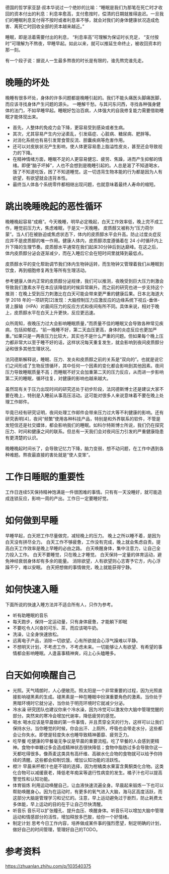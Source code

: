 德国的哲学家亚瑟·叔本华说过一个绝妙的比喻：“睡眠是我们为那笔在死亡时才收回的资本付出的利息：利息率愈高，支付愈按时，偿清的日期就推得逾迟。一旦我们的睡眠利息支付得不按时或者利息率不够，就会对我们的身体健康状况造成危害、离死亡时回收全部的资本越来越近。”

睡眠，即是活着需要付出的利息， “利息率高”可理解为保证时长充足， “支付按时”可理解为不熬夜，早睡早起。如此以来，就可以推延生命终止，被收回资本的那一刻。

有一个段子说：据说人一生最多熬夜的时长是有限的，谁先熬完谁先走。

# 晚睡的坏处
晚睡有很多坏处，身体的许多问题都是晚睡引起的。我们不能头痛医头脚痛医脚，而应该寻找身体产生问题的源头。
一睡解千愁。与其问东问西，寻找各种强身健体的法门，不如早睡早起。睡眠好包治百病，人体强大的自我修复能力需要借助睡眠才能体现出来。

* 首先，人整体的免疫力会下降，更容易受到感染或者生病。
* 其次，尤其容易产生内分泌紊乱，引发癌症、心脏病、糖尿病、肥胖等。
* 对消化系统也有易引发胃食管反流、胆囊疾病等危害作用。
* 还可以对皮肤状况产生影响，使人体更容易患上脂溢性皮炎，甚至还会导致视力的下降。
* 在精神情绪方面，睡眠不足的人更容易健忘、疲劳、焦躁，进而产生抑郁的情绪。即便“脑子坏掉”，人也不会想到是晚睡引起的。人总是渴了不知道喝水，饿了不知道吃饭，困了不知道睡觉。这一切违背生物本能的行为都是因为人有欲望，有欲望就会违背本性。
* 最终当人体各个系统零件都相继出现问题，也就意味着最终人寿命的缩短。 

# 跳出晚睡晚起的恶性循环
晚睡晚起容易“成瘾”。今天晚睡，明早必定晚起，白天工作效率低，晚上完不成工作，睡觉前压力大，焦虑难眠，于是又一天晚睡。
皮质醇又被称为“压力荷尔蒙”。当人们在被胁迫或焦虑状态下，体内的皮质醇水平会升高。防止过度炎症反应并不是皮质醇的唯一作用。健康人体内，皮质醇浓度遵循着在 24 小时循环内上升下降的生理节奏。皮质醇水平通常在我们起床30分钟后到达巅峰。在这之后，体内皮质醇分泌会逐渐减少，而在入睡后它会在短时间里就降到最低点。

皮质醇水平的变化帮助调节我们体内生物钟运转，而生物钟又管理着我们从睡眠到饮食，再到细胞修复再生等所有生理活动。

参考健康人体内正常的皮质醇分泌规律，我们可以推测，夜晚受到巨大压力刺激会导致我们激素水平在本应该降低的时候异常飙升。而之前的研究也进一步支持这个推测：在晚上受到压力刺激比在白天可能会带来更严重的健康后果。日本北海道大学 2018 年的一项研究[2]发现：大脑控制压力应激反应的边缘系统下视丘-垂体-肾上腺轴（HPA）对晨间压力的反应方式和夜间有所不同。具体来说，相对于晚上，皮质醇水平在白天上升更快，反应更迅速。

众所周知，夜晚压力过大会影响睡眠质量，”而质量不佳的睡眠又会导致各种常见疾病，包括抑郁症。“前一晚睡不好，第二天血压更高，身体的炎症反应也更加严重。”如果只是一两夜压力比较大，其实也不是什么严重的问题。但如果每个晚上压力都非常大以至于睡不好的话，这样状况每天重复发生，就会影响到夜间皮质醇分泌和很多其他生理状况。

法冈德斯解释说，睡眠、压力、发炎和皮质醇之前的关系是“双向的”。也就是说它们之间形成了生物反馈循环，其中任何一个因素的变化都会影响到其他因素。夜间压力导致睡眠质量不高；而睡眠不好又会加重第二天的压力反应，从而进一步影响第二天的睡眠，循环往复，对健康的影响也越来越大。

虽然现有关于压力出现时间的研究还处于初步阶段，法冈德斯博士还是建议大家不要在晚上，特别是入睡前从事高压活动。这可能对很多人来说意味着不要在晚上处理工作邮件。

毕竟已经有研究证明，夜间处理工作邮件会带来压力过大等不利健康的影响。还有研究表明[4]，夜间“频繁”使用各种科技产品，特别是和外界联系的软件，不管是发短信还是社交媒体，都会影响我们的睡眠。如科尔特斯博士所说，我们仍在探究压力、时间和健康之间的联系。但总有一天我们会对夜间压力引发的严重健康隐患有更清楚的认识。

晚睡晚起时间长了，会导致记忆力下降，脑力变弱，想不动问题，在工作中遇到各种难题。熬夜最直接的害处就是“使人变笨”。

# 工作日睡眠的重要性
工作日连续5天保持精神饱满是一件很困难的事情。只有有一天没睡好，就可能造成连锁反应，影响一周的产出。工作日一定要睡好觉。

# 如何做到早睡
早睡早起，白天把工作尽量做完，减轻晚上的压力。
晚上之所以睡不着，是因为白天没有拼尽全力。
白天工作不够疲惫，工作没有完成，晚上就会焦虑自责。提高白天工作效率是晚上早睡的必由之路。
白天唤醒身体，集中注意力，让自己全力投入工作。
白天不要睡觉，只在晚上才睡觉。
白天保持一定量的体育运动，避免神经衰弱身体却有多余的能量。
消除欲望，人有欲望则心志寄予它方，内心浮躁不宁，难以安眠。
白天把想做的事情做完，晚上就能获得宁静。

# 如何快速入睡
下面所说的快速入睡方法并不适合所有人，只作为参考。
* 听有助睡眠的音乐
* 每天跑步，保持一定运动量，只有身体疲惫，才能躺下即眠
* 不要吃令人兴奋的可乐、茶，而应该喝牛奶。
* 洗澡，让全身快速放松。
* 远离电子产品，消除一切欲望。心有所欲就会心浮气躁难以平静。
* 不想明天计划，不考虑工作，不考虑未来。一切能够让人有欲望、有希望的事情都会影响睡眠。人逢喜事精神爽，闷上心头瞌睡多。

# 白天如何唤醒自己

* 光照。天气晴朗时，人心便敞亮。照太阳是一个非常重要的过程，因为光照直接影响褪黑素的生成。褪黑素是一种在睡眠中扮演重要角色的激素。当你处于黑暗环境时它就分泌，当你处于明亮环境时它就减少分泌。
* 冷水澡
研究团队也建议你来个冷水澡，因为冷觉可以激发你大脑中管理觉醒的部分。突然来的寒冷会增加代谢率，降低疲劳的感觉。
* 喝水
喝水应该是早晨做的第一件事情，并且贯穿全天的行为，这样可以让我们保持水分。当你睡觉的时候，你会出汗、上厕所，呼吸也会带走水分，这些都会让你失水。即使是轻度失水也睡导致精神萎靡、疲劳乏力。
* 吃早餐
吃健康的早餐毫无争议是早晨的重要流程。吃了早餐的人会感到更精神。食物中单糖过多会造成精神状态很快降低；食物中脂肪过多会导致你这一天都吃得很多。像燕麦这类具有高纤维、高碳水化合物的食物就可以给予你持续的清醒。这些都会抑制饥饿，增加认知功能的活跃性。
* 橙汁
早晨来杯橙汁也是不错的选择，因为柑橘类水果富含黄酮类化合物。这类化合物可以减缓衰老，降低老年痴呆等退行性病变的发生。橘子汁也可以提高警觉性和认知功能。
* 体育锻炼
利用运动唤醒自己，让血液快速流遍全身。早晨起来锻炼一下也可以帮助唤醒身心。因为在运动时，有更多的氧气进入大脑，海马区高度活跃，而这部分大脑是管理学习和记忆的。注意，早上运动避免过于剧烈，防止耗费太多体能，早上运动的目的在于让自己尽快清醒。
* 听音乐
音乐可以扩张瞳孔、提升血压、唤醒身体。听音乐可以增加大脑中管理运动和情感部分的活性，增加释放多巴胺，给你一个好情绪。
* 制定计划
思考今日工作内容，培养做成某件事的强烈愿望，制定明确的计划，做好自己的时间管理，管理好自己的TODO。


# 参考资料
https://zhuanlan.zhihu.com/p/103540375